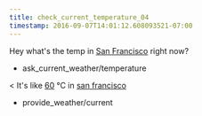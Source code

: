 ```yaml
---
title: check_current_temperature_04
timestamp: 2016-09-07T14:01:12.608093521-07:00
---
```


Hey what's the temp in [San Francisco](city) right now?
* ask_current_weather/temperature

< It's like [60](temperature) °C in [san francisco](city)
* provide_weather/current
